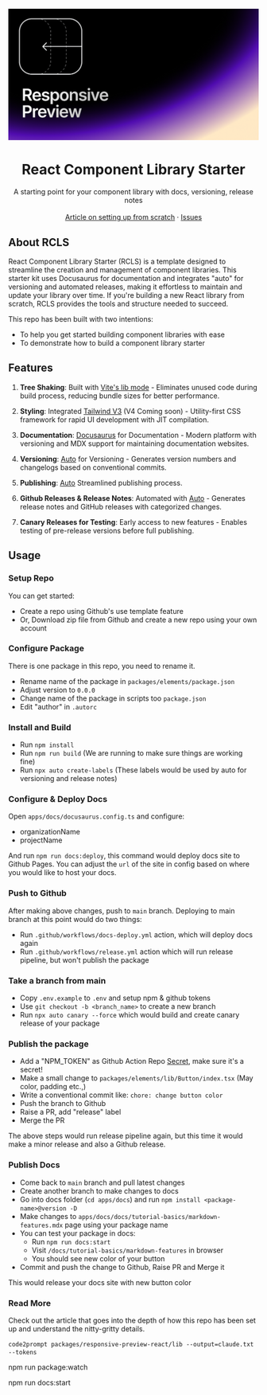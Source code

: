 ![hero](github.png)

<p align="center">
	<h1 align="center"><b>React Component Library Starter</b></h1>
<p align="center">
    A starting point for your component library with docs, versioning, release notes
    <br />
    <br />
    <a href="https://rjv.im/building-react-component-library-configure-vite-tailwind">Article on setting up from scratch</a>
    ·
    <a href="https://github.com/rjvim/react-component-library-starter/issues">Issues</a>
  </p>
</p>

## About RCLS

React Component Library Starter (RCLS) is a template designed to streamline the creation and management of component libraries. This starter kit uses Docusaurus for documentation and integrates "auto" for versioning and automated releases, making it effortless to maintain and update your library over time. If you're building a new React library from scratch, RCLS provides the tools and structure needed to succeed.

This repo has been built with two intentions:

- To help you get started building component libraries with ease
- To demonstrate how to build a component library starter

## Features

1. **Tree Shaking**: Built with [Vite's lib mode](https://vite.dev/) - Eliminates unused code during build process, reducing bundle sizes for better performance.

2. **Styling**: Integrated [Tailwind V3](https://tailwindcss.com/) (V4 Coming soon) - Utility-first CSS framework for rapid UI development with JIT compilation.

3. **Documentation**: [Docusaurus](https://docusaurus.io/) for Documentation - Modern platform with versioning and MDX support for maintaining documentation websites.

4. **Versioning**: [Auto](https://intuit.github.io/auto/index) for Versioning - Generates version numbers and changelogs based on conventional commits.

5. **Publishing**: [Auto](https://intuit.github.io/auto/index) Streamlined publishing process.

6. **Github Releases & Release Notes**: Automated with [Auto](https://intuit.github.io/auto/index) - Generates release notes and GitHub releases with categorized changes.

7. **Canary Releases for Testing**: Early access to new features - Enables testing of pre-release versions before full publishing.

## Usage

### Setup Repo

You can get started:

- Create a repo using Github's use template feature
- Or, Download zip file from Github and create a new repo using your own account

### Configure Package

There is one package in this repo, you need to rename it.

- Rename name of the package in `packages/elements/package.json`
- Adjust version to `0.0.0`
- Change name of the package in scripts too `package.json`
- Edit "author" in `.autorc`

### Install and Build

- Run `npm install`
- Run `npm run build` (We are running to make sure things are working fine)
- Run `npx auto create-labels` (These labels would be used by auto for versioning and release notes)

### Configure & Deploy Docs

Open `apps/docs/docusaurus.config.ts` and configure:

- organizationName
- projectName

And run `npm run docs:deploy`, this command would deploy docs site to Github Pages. You can adjust the `url` of the site in config based on where you would like to host your docs.

### Push to Github

After making above changes, push to `main` branch. Deploying to main branch at this point would do two things:

- Run `.github/workflows/docs-deploy.yml` action, which will deploy docs again
- Run `.github/workflows/release.yml` action which will run release pipeline, but won't publish the package

### Take a branch from main

- Copy `.env.example` to `.env` and setup npm & github tokens
- Use `git checkout -b <branch_name>` to create a new branch
- Run `npx auto canary --force` which would build and create canary release of your package

### Publish the package

- Add a "NPM_TOKEN" as Github Action Repo [Secret](https://github.com/rjvim/react-component-library-starter/settings/secrets/actions), make sure it's a secret!
- Make a small change to `packages/elements/lib/Button/index.tsx` (May color, padding etc.,)
- Write a conventional commit like: `chore: change button color`
- Push the branch to Github
- Raise a PR, add "release" label
- Merge the PR

The above steps would run release pipeline again, but this time it would make a minor release and also a Github release.

### Publish Docs

- Come back to `main` branch and pull latest changes
- Create another branch to make changes to docs
- Go into docs folder (`cd apps/docs`) and run `npm install <package-name>@version -D`
- Make changes to `apps/docs/docs/tutorial-basics/markdown-features.mdx` page using your package name
- You can test your package in docs:
  - Run `npm run docs:start`
  - Visit `/docs/tutorial-basics/markdown-features` in browser
  - You should see new color of your button
- Commit and push the change to Github, Raise PR and Merge it

This would release your docs site with new button color

### Read More

Check out the article that goes into the depth of how this repo has been set up and understand the nitty-gritty details.

```
code2prompt packages/responsive-preview-react/lib --output=claude.txt --tokens
```



npm run package:watch 

npm run docs:start